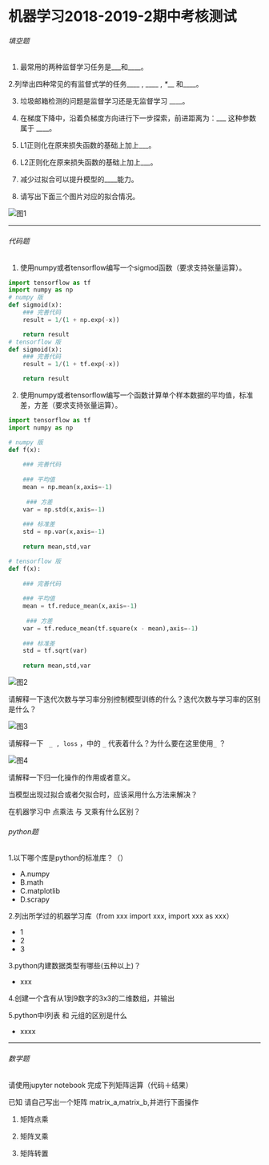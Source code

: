 # 机器学习2018-2019-2期中考核测试

###### 填空题

1. 最常用的两种监督学习任务是___和____。

2.列举出四种常见的有监督式学的任务____ , ____ , _*___ 和____。


3. 垃圾邮箱检测的问题是监督学习还是无监督学习 ____。


4. 在梯度下降中，沿着负梯度方向进行下一步探索，前进距离为：___  这种参数属于 ____。

5. L1正则化在原来损失函数的基础上加上___。

6. L2正则化在原来损失函数的基础上加上___。

7. 减少过拟合可以提升模型的____能力。

8. 请写出下面三个图片对应的拟合情况。

![图1](../img/2018-2019-2.1.png)

-----------------

###### 代码题

1. 使用numpy或者tensorflow编写一个sigmod函数（要求支持张量运算）。

```python
import tensorflow as tf
import numpy as np
# numpy 版
def sigmoid(x):
    ### 完善代码
    result = 1/(1 + np.exp(-x))

    return result
# tensorflow 版
def sigmoid(x):
    ### 完善代码
    result = 1/(1 + tf.exp(-x))

    return result


```

2. 使用numpy或者tensorflow编写一个函数计算单个样本数据的平均值，标准差，方差（要求支持张量运算）。

```python
import tensorflow as tf
import numpy as np

# numpy 版
def f(x):
    
    ### 完善代码
    
    ### 平均值
    mean = np.mean(x,axis=-1)
    
     ### 方差
    var = np.std(x,axis=-1)
    
    ### 标准差
    std = np.var(x,axis=-1)
    
    return mean,std,var

# tensorflow 版
def f(x):
    
    ### 完善代码
    
    ### 平均值
    mean = tf.reduce_mean(x,axis=-1)
    
     ### 方差
    var = tf.reduce_mean(tf.square(x - mean),axis=-1)
    
    ### 标准差
    std = tf.sqrt(var)
    
    return mean,std,var

```





 ![图2](../img/2018-2019-2.2.png)



请解释一下迭代次数与学习率分别控制模型训练的什么？迭代次数与学习率的区别是什么？


 ![图3](../img/2018-2019-2.3.png)

       

 请解释一下 ` _ , loss`  ，中的 `_` 代表着什么？为什么要在这里使用`_`  ？



 ![图4](../img/2018-2019-2.4.png)

请解释一下归一化操作的作用或者意义。


 

 当模型出现过拟合或者欠拟合时，应该采用什么方法来解决？

 


 

在机器学习中 点乘法 与 叉乘有什么区别？


###### python题

1.以下哪个库是python的标准库？（）

- A.numpy      
- B.math    
- C.matplotlib   
- D.scrapy

2.列出所学过的机器学习库（from xxx import xxx, import xxx as xxx）

- 1  
- 2  
- 3  

3.python内建数据类型有哪些(五种以上)？

- xxx

  

4.创建一个含有从1到9数字的3x3的二维数组，并输出



5.python中l列表 和 元组的区别是什么

- xxxx  

------



###### 数学题

请使用jupyter notebook 完成下列矩阵运算（代码＋结果）

已知 请自己写出一个矩阵 matrix_a,matrix_b,并进行下面操作

1. 矩阵点乘


2. 矩阵叉乘 


3. 矩阵转置


